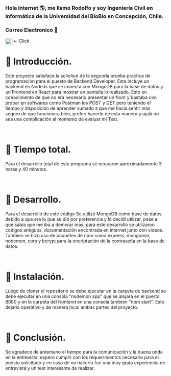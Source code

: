 ### Hola internet :earth_americas:, me llamo Rodolfo y soy Ingeniería Civil en informática de la Universidad del BioBío en Concepción, Chile.


### Correo Electronico :leaves:
 <- Click [<img align="left" alt="rcuevaspantoja | Gmail" width="22px" src="https://cdn.jsdelivr.net/npm/simple-icons@3.5.0/icons/gmail.svg" />][Gmail]
<br />

# :bookmark_tabs: Introducción.

Este proyecto satisface la solicitud de la segunda prueba practica de programación para el puesto de Backend Developer. Esta incluye un backend en NodeJs que se conecta con MongoDB para la base de datos y un Frontend en React para mostrar en pantalla lo realizado. Esto en conocimiento de que no era necesario presentar un front y bastaba con probar en softwares como Postman los POST y GET pero teniendo el tiempo y disposición de aprender sumado a que me hacía sentir más seguro de que funcionara bien, preferí hacerlo de esta manera y ojalá no sea una complicación al momento de evaluar mi Test.

<br />

# :bookmark_tabs: Tiempo total.

Para el desarrollo total de este programa se ocuparon aproximadamente 3 horas y 40 minutos.

<br />

# :bookmark_tabs: Desarrollo.

Para el desarrollo de este código Se utilizó MongoDB como base de datos debido a que era lo que se dió por preferencia y lo decidí utilizar, pese a que sabía que me iba a demorar mas, para este desarrollo se utilizaron codigos antiguos, documentación encontrada en internet junto con videos. Tambien se hizo uso de paquetes de npm como express, mongoose, nodemon, cors y bcrypt para la encriptación de la contraseña en la base de datos.

<br />

# :bookmark_tabs: Instalación.

Luego de clonar el repositorio se debe ejecutar en la carpeta de backend se debe ejecutar en una consola "nodemon app" que se alojara en el puerto 8080 y en la carpeta del frontend en una consola tambien "npm start". Esto dejaría operativo y de manera local ambas partes del proyecto.

<br />

# :bookmark_tabs: Conclusión.

Se agradece de antemano el tiempo para la comunicación y la buena onda en la entrevista, espero cumplir con los requerimientos necesario para el puesto solicitado y en caso de no hacerlo fue una muy grata experiencia de entrevista y un test interesante de realizar.


[Gmail]: mailto:rcuevaspantoja@gmail.com
